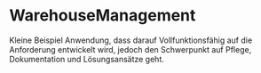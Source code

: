 # WarehouseManagement
Kleine Beispiel Anwendung, dass darauf Vollfunktionsfähig auf die Anforderung entwickelt wird, jedoch den Schwerpunkt auf Pflege, Dokumentation und Lösungsansätze geht.
